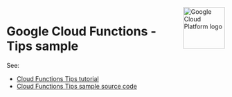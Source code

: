 <img src="https://avatars2.githubusercontent.com/u/2810941?v=3&s=96" alt="Google Cloud Platform logo" title="Google Cloud Platform" align="right" height="96" width="96"/>

# Google Cloud Functions - Tips sample

See:

* [Cloud Functions Tips tutorial][tutorial]
* [Cloud Functions Tips sample source code][code]

[tutorial]: https://cloud.google.com/functions/docs/bestpractices/tips
[code]: main.py
